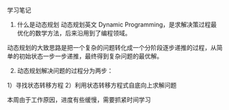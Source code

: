 学习笔记

1. 什么是动态规划
动态规划英文 Dynamic Programming，是求解决策过程最优化的数学方法，后来沿用到了编程领域。

动态规划的大致思路是把一个复杂的问题转化成一个分阶段逐步递推的过程，从简单的初始状态一步一步递推，最终得到复杂问题的最优解。

2. 动态规划解决问题的过程分为两步：

  1）寻找状态转移方程
  2）利用状态转移方程式自底向上求解问题
  
  
  本周由于工作原因，进度有些缓慢，需要抓紧时间学习
